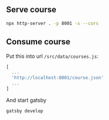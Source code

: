 ## Serve course

```sh
npx http-server . -p 8001 -s --cors
```

## Consume course

Put this into url `/src/data/courses.js`:

```js
[
  ...
  'http://localhost:8001/course.json'
  ...
]
```

And start gatsby

```sh
gatsby develop
```